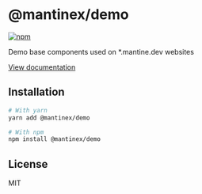 # @mantinex/demo

[![npm](https://img.shields.io/npm/dm/@mantinex/demo)](https://www.npmjs.com/package/@mantinex/demo)

Demo base components used on *.mantine.dev websites

[View documentation](https://mantine.dev/)

## Installation

```bash
# With yarn
yarn add @mantinex/demo

# With npm
npm install @mantinex/demo
```

## License

MIT
